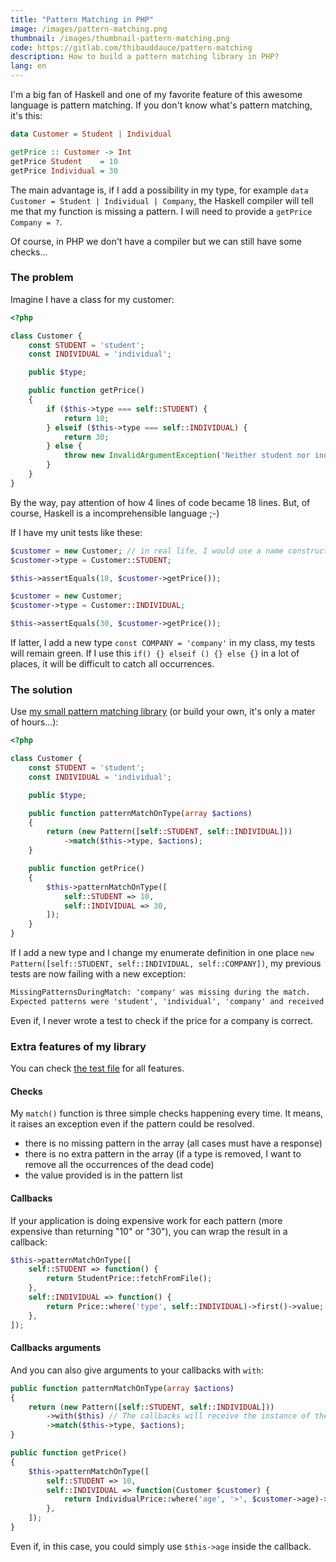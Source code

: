 ```yaml
---
title: "Pattern Matching in PHP"
image: /images/pattern-matching.png
thumbnail: /images/thumbnail-pattern-matching.png
code: https://gitlab.com/thibauddauce/pattern-matching
description: How to build a pattern matching library in PHP?
lang: en
---
```


I'm a big fan of Haskell and one of my favorite feature of this awesome language is pattern matching. If you don't know what's pattern matching, it's this:

```hs
data Customer = Student | Individual

getPrice :: Customer -> Int
getPrice Student    = 10
getPrice Individual = 30
```

The main advantage is, if I add a possibility in my type, for example `data Customer = Student | Individual | Company`, the Haskell compiler will tell me that my function is missing a pattern. I will need to provide a `getPrice Company = ?`.

Of course, in PHP we don't have a compiler but we can still have some checks…

<!--more-->

### The problem

Imagine I have a class for my customer:

```php
<?php

class Customer {
    const STUDENT = 'student';
    const INDIVIDUAL = 'individual';

    public $type;

    public function getPrice()
    {
        if ($this->type === self::STUDENT) {
            return 10;
        } elseif ($this->type === self::INDIVIDUAL) {
            return 30;
        } else {
            throw new InvalidArgumentException('Neither student nor individual.');
        }
    }
}
```

By the way, pay attention of how 4 lines of code became 18 lines. But, of course, Haskell is a incomprehensible language ;-)

If I have my unit tests like these:

```php
$customer = new Customer; // in real life, I would use a name constructor…
$customer->type = Customer::STUDENT;

$this->assertEquals(10, $customer->getPrice());
```

```php
$customer = new Customer;
$customer->type = Customer::INDIVIDUAL;

$this->assertEquals(30, $customer->getPrice());
```

If latter, I add a new type `const COMPANY = 'company'` in my class, my tests will remain green. If I use this `if() {} elseif () {} else {}` in a lot of places, it will be difficult to catch all occurrences.

### The solution

Use [my small pattern matching library](https://gitlab.com/thibauddauce/pattern-matching) (or build your own, it's only a mater of hours…):

```php
<?php

class Customer {
    const STUDENT = 'student';
    const INDIVIDUAL = 'individual';

    public $type;

    public function patternMatchOnType(array $actions)
    {
        return (new Pattern([self::STUDENT, self::INDIVIDUAL]))
            ->match($this->type, $actions);
    }

    public function getPrice()
    {
        $this->patternMatchOnType([
            self::STUDENT => 10,
            self::INDIVIDUAL => 30,
        ]);
    }
}
```

If I add a new type and I change my enumerate definition in one place `new Pattern([self::STUDENT, self::INDIVIDUAL, self::COMPANY])`, my previous tests are now failing with a new exception:

```html
MissingPatternsDuringMatch: 'company' was missing during the match.
Expected patterns were 'student', 'individual', 'company' and received patterns were 'student', 'individual'.
```

Even if, I never wrote a test to check if the price for a company is correct.

### Extra features of my library

You can check [the test file](https://gitlab.com/thibauddauce/pattern-matching/blob/master/tests/PatternTest.php) for all features.

#### Checks

My `match()` function is three simple checks happening every time. It means, it raises an exception even if the pattern could be resolved.

- there is no missing pattern in the array (all cases must have a response)
- there is no extra pattern in the array (if a type is removed, I want to remove all the occurrences of the dead code)
- the value provided is in the pattern list

#### Callbacks

If your application is doing expensive work for each pattern (more expensive than returning "10" or "30"), you can wrap the result in a callback:

```php
$this->patternMatchOnType([
    self::STUDENT => function() {
        return StudentPrice::fetchFromFile();
    },
    self::INDIVIDUAL => function() {
        return Price::where('type', self::INDIVIDUAL)->first()->value;
    },
]);
```

#### Callbacks arguments

And you can also give arguments to your callbacks with `with`:

```php
public function patternMatchOnType(array $actions)
{
    return (new Pattern([self::STUDENT, self::INDIVIDUAL]))
        ->with($this) // The callbacks will receive the instance of the customer
        ->match($this->type, $actions);
}

public function getPrice()
{
    $this->patternMatchOnType([
        self::STUDENT => 10,
        self::INDIVIDUAL => function(Customer $customer) {
            return IndividualPrice::where('age', '>', $customer->age)->first()->value;
        },
    ]);
}
```

Even if, in this case, you could simply use `$this->age` inside the callback.
